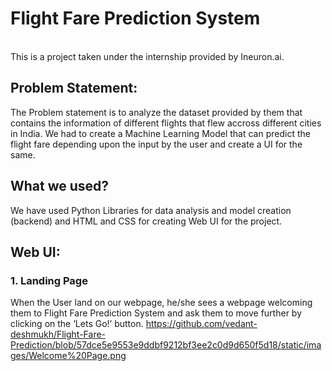 <h1> Flight Fare Prediction System </h1> <br>
This is a project taken under the internship provided by Ineuron.ai.

## Problem Statement:<br>

The Problem statement is to analyze the dataset provided by them that contains the information of different flights that flew accross different cities in India.
We had to create a Machine Learning Model that can predict the flight fare depending upon the input by the user and create a UI for the same.

## What we used? <br>
We have used Python Libraries for data analysis and model creation (backend) and HTML and CSS for creating Web UI for the project.

## Web UI: <br>

### 1. Landing Page <br>
When the User land on our webpage, he/she sees a webpage welcoming them to Flight Fare Prediction System and ask them to move further by clicking on the ‘Lets Go!’ button.
https://github.com/vedant-deshmukh/Flight-Fare-Prediction/blob/57dce5e9553e9ddbf9212bf3ee2c0d9d650f5d18/static/images/Welcome%20Page.png
